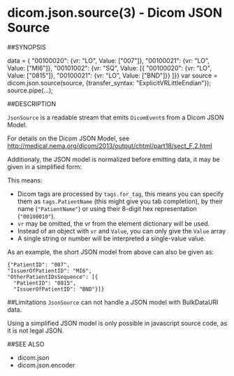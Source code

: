 dicom.json.source(3) - Dicom JSON Source
========================================

##SYNOPSIS

  data = {
    "00100020": {vr: "LO", Value: ["007"]},
    "00100021": {vr: "LO", Value: ["MI6"]},
    "00101002": {vr: "SQ", Value: [{
       "00100020": {vr: "LO", Value: ["0815"]},
       "00100021": {vr: "LO", Value: ["BND"]}}
    ]}}
    var source = dicom.json.source(source, {transfer_syntax: "ExplicitVRLittleEndian"});
    source.pipe(...);

##DESCRIPTION

`JsonSource` is a readable stream that emits `DicomEvent`s from
a Dicom JSON Model.

For details on the Dicom JSON Model, see
http://medical.nema.org/dicom/2013/output/chtml/part18/sect_F.2.html

Additionaly, the JSON model is normalized before emitting data,
it may be given in a simplified form:

This means:
* Dicom tags are processed by `tags.for_tag`, this means you can
  specify them as `tags.PatientName` (this might give you tab completion),
  by their name (`"PatientName"`) or using their 8-digit hex representation
  (`"00100010"`).
* `vr` may be omitted, the vr from the element dictionary will be used.
* Instead of an object with `vr` and `Value`, you can only give the
  `Value` array
* A single string or number will be interpreted a single-value value.

As an example, the short JSON model from above can also be given as:

    {"PatientID": "007",
    "IssuerOfPatientID": "MI6",
    "OtherPatientIDsSequence": [{
      "PatientID": "0815",
      "IssuerOfPatientID": "BND"}]}


##Limitations
`JsonSource` can not handle a JSON model with BulkDataURI data.

Using a simplified JSON model is only possible in javascript source code,
as it is not legal JSON.


##SEE ALSO
* dicom.json
* dicom.json.encoder

